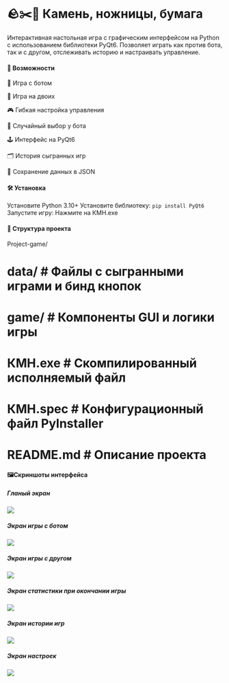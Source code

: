 # 🪨✂️📄 Камень, ножницы, бумага

Интерактивная настольная игра с графическим интерфейсом на Python с использованием библиотеки PyQt6.
Позволяет играть как против бота, так и с другом, отслеживать историю и настраивать управление.
#### 🚀 Возможности

👤 Игра с ботом

👥 Игра на двоих

🎮 Гибкая настройка управления

🧠 Случайный выбор у бота

🕹️ Интерфейс на PyQt6

🗂️ История сыгранных игр

💾 Сохранение данных в JSON
#### 🛠 Установка

Установите Python 3.10+
Установите библиотеку:
``pip install PyQt6``
Запустите игру:
Нажмите на КМН.exe
#### 📁 Структура проекта

Project-game/
# data/ # Файлы с сыгранными играми и бинд кнопок
# game/  # Компоненты GUI и логики игры
# КМН.exe # Скомпилированный исполняемый файл
# КМН.spec # Конфигурационный файл PyInstaller
# README.md # Описание проекта

#### 🖼️Скриншоты интерфейса
##### Гланый экран
![](https://github.com/Sibeykin/Project-game/blob/2ade17538c1038a448a1a55d98dc7704eaa0a304/screenshots/%D0%93%D0%BB%D0%B0%D0%B2%D0%BD%D1%8B%D0%B9%20%D1%8D%D0%BA%D1%80%D0%B0%D0%BD.png)
##### Экран игры с ботом
![](https://github.com/Sibeykin/Project-game/blob/2ade17538c1038a448a1a55d98dc7704eaa0a304/screenshots/%D0%AD%D0%BA%D1%80%D0%B0%D0%BD%20%D0%B8%D0%B3%D1%80%D1%8B%20%D1%81%20%D0%B1%D0%BE%D1%82%D0%BE%D0%BC.png)
##### Экран игры с другом 
![](https://github.com/Sibeykin/Project-game/blob/2ade17538c1038a448a1a55d98dc7704eaa0a304/screenshots/%D0%AD%D0%BA%D1%80%D0%B0%D0%BD%20%D0%B8%D0%B3%D1%80%D1%8B%20%D1%81%20%D0%B4%D1%80%D1%83%D0%B3%D0%BE%D0%BC%20.png)
##### Экран статистики при окончании игры
![](https://github.com/Sibeykin/Project-game/blob/2ade17538c1038a448a1a55d98dc7704eaa0a304/screenshots/%D0%AD%D0%BA%D1%80%D0%B0%D0%BD%20%D1%81%D1%82%D0%B0%D1%82%D0%B8%D1%81%D1%82%D0%B8%D0%BA%D0%B8%20%D0%B8%D0%B3%D1%80%D1%8B%20.png)
##### Экран истории игр
![](https://github.com/Sibeykin/Project-game/blob/2ade17538c1038a448a1a55d98dc7704eaa0a304/screenshots/%D0%AD%D0%BA%D1%80%D0%B0%D0%BD%20%D0%B8%D1%81%D1%82%D0%BE%D1%80%D0%B8%D0%B8%20%D0%B8%D0%B3%D1%80.png)
##### Экран настроек
![](https://github.com/Sibeykin/Project-game/blob/2ade17538c1038a448a1a55d98dc7704eaa0a304/screenshots/%D0%AD%D0%BA%D1%80%D0%B0%D0%BD%20%D0%BD%D0%B0%D1%81%D1%82%D1%80%D0%BE%D0%B5%D0%BA.png)
